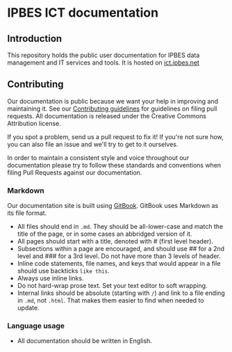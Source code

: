 # IPBES ICT documentation

## Introduction

This repository holds the public user documentation for IPBES data management and IT services and tools. It is hosted on [ict.ipbes.net](https://ict.ipbes.net)

## Contributing

Our documentation is public because we want your help in improving and maintaining it. See our [Contributing guidelines](https://docs.ipbes.net/introduction/contributing-to-the-ipbes-user-documentation) for guidelines on filing pull requests. All documentation is released under the Creative Commons Attribution license.

If you spot a problem, send us a pull request to fix it! If you're not sure how, you can also file an issue and we'll try to get to it ourselves.

In order to maintain a consistent style and voice throughout our documentation please try to follow these standards and conventions when filing Pull Requests against our documentation.

### Markdown

Our documentation site is built using [GitBook](https://github.com/GitbookIO/gitbook/). GitBook uses Markdown as its file format.

* All files should end in `.md`. They should be all-lower-case and match the title of the page, or in some cases an abbridged version of it.
* All pages should start with a title, denoted with # (first level header).
* Subsections within a page are encouraged, and should use ## for a 2nd level and ### for a 3rd level. Do not have more than 3 levels of header.
* Inline code statements, file names, and keys that would appear in a file should use backticks `like this`.
* Always use inline links.
* Do not hard-wrap prose text. Set your text editor to soft wrapping.
* Internal links should be absolute (starting with `/`) and link to a file ending in `.md`, not `.html`. That makes them easier to find when needed to update.

### Language usage

* All documentation should be written in English.
